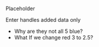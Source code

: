 Placeholder

Enter handles added data only
 * Why are they not all 5 blue?
 * What If we change red 3 to 2.5?
